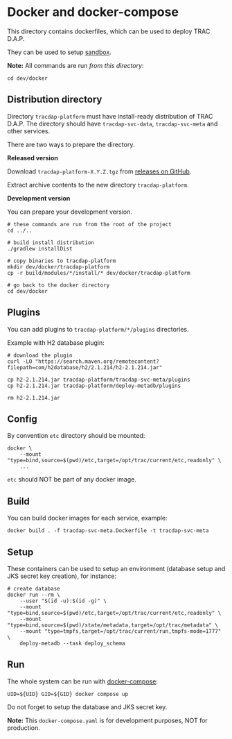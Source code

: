 # Docker and docker-compose

This directory contains dockerfiles, which can be used to deploy TRAC D.A.P.

They can be used to setup [sandbox](https://tracdap.finos.org/en/stable/deployment/sandbox.html).

**Note:** All commands are run *from this directory*: 

```
cd dev/docker
```

## Distribution directory

Directory `tracdap-platform` must have install-ready distribution of TRAC D.A.P.
The directory should have `tracdap-svc-data`, `tracdap-svc-meta` and other services.

There are two ways to prepare the directory.

**Released version**

Download `tracdap-platform-X.Y.Z.tgz` from [releases on GitHub](https://github.com/finos/tracdap/releases).

Extract archive contents to the new directory `tracdap-platform`.

**Development version**

You can prepare your development version.

```
# these commands are run from the root of the project
cd ../..

# build install distribution
./gradlew installDist

# copy binaries to tracdap-platform
mkdir dev/docker/tracdap-platform
cp -r build/modules/*/install/* dev/docker/tracdap-platform

# go back to the docker directory
cd dev/docker
```

## Plugins

You can add plugins to `tracdap-platform/*/plugins` directories.

Example with H2 database plugin:

```
# download the plugin
curl -LO "https://search.maven.org/remotecontent?filepath=com/h2database/h2/2.1.214/h2-2.1.214.jar"

cp h2-2.1.214.jar tracdap-platform/tracdap-svc-meta/plugins
cp h2-2.1.214.jar tracdap-platform/deploy-metadb/plugins

rm h2-2.1.214.jar
```

## Config

By convention `etc` directory should be mounted:

```
docker \
    --mount "type=bind,source=$(pwd)/etc,target=/opt/trac/current/etc,readonly" \
    ...
```

`etc` should NOT be part of any docker image.

## Build

You can build docker images for each service, example:

```
docker build . -f tracdap-svc-meta.Dockerfile -t tracdap-svc-meta 
```

## Setup

These containers can be used to setup an environment
(database setup and JKS secret key creation), for instance:

```
# create database
docker run --rm \
    --user "$(id -u):$(id -g)" \
    --mount "type=bind,source=$(pwd)/etc,target=/opt/trac/current/etc,readonly" \
    --mount "type=bind,source=$(pwd)/state/metadata,target=/opt/trac/metadata" \
    --mount "type=tmpfs,target=/opt/trac/current/run,tmpfs-mode=1777" \
    deploy-metadb --task deploy_schema
```

## Run

The whole system can be run with [docker-compose](https://docs.docker.com/compose/):

```
UID=${UID} GID=${GID} docker compose up
```

Do not forget to setup the database and JKS secret key.

**Note:** This `docker-compose.yaml` is for development purposes, NOT for production.